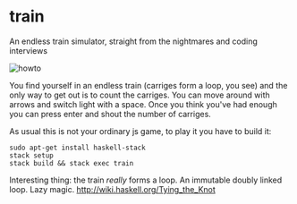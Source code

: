 # train
An endless train simulator, straight from the nightmares and coding interviews

![howto](https://cloud.githubusercontent.com/assets/1123908/19253517/47f1a50a-8f54-11e6-841e-f23c57442b8c.gif)

You find yourself in an endless train (carriges form a loop, you see) and the only way to get out is to count the carriges. You can move around with arrows and switch light with a space. Once you think you've had enough you can press enter and shout the number of carriges. 

As usual this is not your ordinary js game, to play it you have to build it: 

    sudo apt-get install haskell-stack
    stack setup
    stack build && stack exec train 
    
Interesting thing: the train _really_ forms a loop. An immutable doubly linked loop. Lazy magic. http://wiki.haskell.org/Tying_the_Knot
